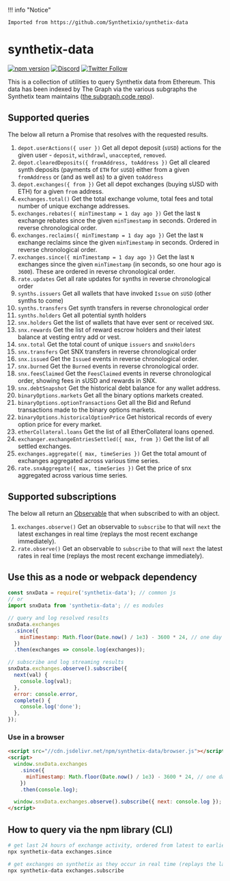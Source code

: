 !!! info "Notice"

    Imported from https://github.com/Synthetixio/synthetix-data

# synthetix-data

[![npm version](https://badge.fury.io/js/synthetix-data.svg)](https://badge.fury.io/js/synthetix-data)
[![Discord](https://img.shields.io/discord/413890591840272394.svg?color=768AD4&label=discord&logo=https%3A%2F%2Fdiscordapp.com%2Fassets%2F8c9701b98ad4372b58f13fd9f65f966e.svg)](https://discordapp.com/channels/413890591840272394/)
[![Twitter Follow](https://img.shields.io/twitter/follow/synthetix_io.svg?label=synthetix_io&style=social)](https://twitter.com/synthetix_io)

This is a collection of utilities to query Synthetix data from Ethereum. This data has been indexed by The Graph via the various subgraphs the Synthetix team maintains ([the subgraph code repo](https://github.com/Synthetixio/synthetix-subgraph)).

## Supported queries

The below all return a Promise that resolves with the requested results.

1. `depot.userActions({ user })` Get all depot deposit (`sUSD`) actions for the given user - `deposit`, `withdrawl`, `unaccepted`, `removed`.
2. `depot.clearedDeposits({ fromAddress, toAddress })` Get all cleared synth deposits (payments of `ETH` for `sUSD`) either from a given `fromAddress` or (and as well as) to a given `toAddress`
3. `depot.exchanges({ from })` Get all depot exchanges (buying sUSD with ETH) for a given `from` address.
4. `exchanges.total()` Get the total exchange volume, total fees and total number of unique exchange addresses.
5. `exchanges.rebates({ minTimestamp = 1 day ago })` Get the last `N` exchange rebates since the given `minTimestamp` in seconds. Ordered in reverse chronological order.
6. `exchanges.reclaims({ minTimestamp = 1 day ago })` Get the last `N` exchange reclaims since the given `minTimestamp` in seconds. Ordered in reverse chronological order.
7. `exchanges.since({ minTimestamp = 1 day ago })` Get the last `N` exchanges since the given `minTimestamp` (in seconds, so one hour ago is `3600`). These are ordered in reverse chronological order.
8. `rate.updates` Get all rate updates for synths in reverse chronological order
9. `synths.issuers` Get all wallets that have invoked `Issue` on `sUSD` (other synths to come)
10. `synths.transfers` Get synth transfers in reverse chronological order
11. `synths.holders` Get all potential synth holders
12. `snx.holders` Get the list of wallets that have ever sent or received `SNX`.
13. `snx.rewards` Get the list of reward escrow holders and their latest balance at vesting entry add or vest.
14. `snx.total` Get the total count of unique `issuers` and `snxHolders`
15. `snx.transfers` Get SNX transfers in reverse chronological order
16. `snx.issued` Get the `Issued` events in reverse chronological order.
17. `snx.burned` Get the `Burned` events in reverse chronological order.
18. `snx.feesClaimed` Get the `FeesClaimed` events in reverse chronological order, showing fees in sUSD and rewards in SNX.
19. `snx.debtSnapshot` Get the historical debt balance for any wallet address.
20. `binaryOptions.markets` Get all the binary options markets created.
21. `binaryOptions.optionTransactions` Get all the Bid and Refund transactions made to the binary options markets.
22. `binaryOptions.historicalOptionPrice` Get historical records of every option price for every market.
23. `etherCollateral.loans` Get the list of all EtherCollateral loans opened.
24. `exchanger.exchangeEntriesSettled({ max, from })` Get the list of all settled exchanges.
25. `exchanges.aggregate({ max, timeSeries })` Get the total amount of exchanges aggregated across various time series.
26. `rate.snxAggregate({ max, timeSeries })` Get the price of snx aggregated across various time series.

## Supported subscriptions

The below all return an [Observable](https://github.com/tc39/proposal-observable) that when subscribed to with an object.

1. `exchanges.observe()` Get an observable to `subscribe` to that will `next` the latest exchanges in real time (replays the most recent exchange immediately).
1. `rate.observe()` Get an observable to `subscribe` to that will `next` the latest rates in real time (replays the most recent exchange immediately).

## Use this as a node or webpack dependency

```javascript
const snxData = require('synthetix-data'); // common js
// or
import snxData from 'synthetix-data'; // es modules

// query and log resolved results
snxData.exchanges
  .since({
    minTimestamp: Math.floor(Date.now() / 1e3) - 3600 * 24, // one day ago
  })
  .then(exchanges => console.log(exchanges));

// subscribe and log streaming results
snxData.exchanges.observe().subscribe({
  next(val) {
    console.log(val);
  },
  error: console.error,
  complete() {
    console.log('done');
  },
});
```

### Use in a browser

```html
<script src="//cdn.jsdelivr.net/npm/synthetix-data/browser.js"></script>
<script>
  window.snxData.exchanges
    .since({
      minTimestamp: Math.floor(Date.now() / 1e3) - 3600 * 24, // one day ago
    })
    .then(console.log);

  window.snxData.exchanges.observe().subscribe({ next: console.log });
</script>
```

## How to query via the npm library (CLI)

```bash
# get last 24 hours of exchange activity, ordered from latest to earliest
npx synthetix-data exchanges.since

# get exchanges on synthetix as they occur in real time (replays the last exchange first)
npx synthetix-data exchanges.subscribe
```
